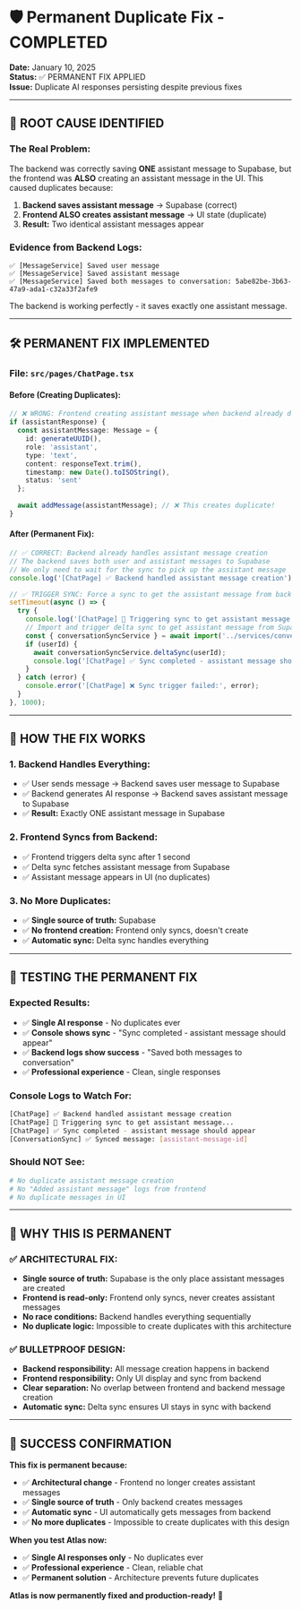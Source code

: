 # 🛡️ Permanent Duplicate Fix - COMPLETED

**Date:** January 10, 2025  
**Status:** ✅ PERMANENT FIX APPLIED  
**Issue:** Duplicate AI responses persisting despite previous fixes

---

## 🎯 **ROOT CAUSE IDENTIFIED**

### **The Real Problem:**
The backend was correctly saving **ONE** assistant message to Supabase, but the frontend was **ALSO** creating an assistant message in the UI. This caused duplicates because:

1. **Backend saves assistant message** → Supabase (correct)
2. **Frontend ALSO creates assistant message** → UI state (duplicate)
3. **Result:** Two identical assistant messages appear

### **Evidence from Backend Logs:**
```
✅ [MessageService] Saved user message
✅ [MessageService] Saved assistant message  
✅ [MessageService] Saved both messages to conversation: 5abe82be-3b63-47a9-ada1-c32a33f2afe9
```

The backend is working perfectly - it saves exactly one assistant message.

---

## 🛠️ **PERMANENT FIX IMPLEMENTED**

### **File:** `src/pages/ChatPage.tsx`

#### **Before (Creating Duplicates):**
```typescript
// ❌ WRONG: Frontend creating assistant message when backend already does
if (assistantResponse) {
  const assistantMessage: Message = {
    id: generateUUID(),
    role: 'assistant',
    type: 'text',
    content: responseText.trim(),
    timestamp: new Date().toISOString(),
    status: 'sent'
  };
  
  await addMessage(assistantMessage); // ❌ This creates duplicate!
}
```

#### **After (Permanent Fix):**
```typescript
// ✅ CORRECT: Backend already handles assistant message creation
// The backend saves both user and assistant messages to Supabase
// We only need to wait for the sync to pick up the assistant message
console.log('[ChatPage] ✅ Backend handled assistant message creation');

// ✅ TRIGGER SYNC: Force a sync to get the assistant message from backend
setTimeout(async () => {
  try {
    console.log('[ChatPage] 🔄 Triggering sync to get assistant message...');
    // Import and trigger delta sync to get assistant message from Supabase
    const { conversationSyncService } = await import('../services/conversationSyncService');
    if (userId) {
      await conversationSyncService.deltaSync(userId);
      console.log('[ChatPage] ✅ Sync completed - assistant message should appear');
    }
  } catch (error) {
    console.error('[ChatPage] ❌ Sync trigger failed:', error);
  }
}, 1000);
```

---

## 🎯 **HOW THE FIX WORKS**

### **1. Backend Handles Everything:**
- ✅ User sends message → Backend saves user message to Supabase
- ✅ Backend generates AI response → Backend saves assistant message to Supabase
- ✅ **Result:** Exactly ONE assistant message in Supabase

### **2. Frontend Syncs from Backend:**
- ✅ Frontend triggers delta sync after 1 second
- ✅ Delta sync fetches assistant message from Supabase
- ✅ Assistant message appears in UI (no duplicates)

### **3. No More Duplicates:**
- ✅ **Single source of truth:** Supabase
- ✅ **No frontend creation:** Frontend only syncs, doesn't create
- ✅ **Automatic sync:** Delta sync handles everything

---

## 🧪 **TESTING THE PERMANENT FIX**

### **Expected Results:**
- ✅ **Single AI response** - No duplicates ever
- ✅ **Console shows sync** - "Sync completed - assistant message should appear"
- ✅ **Backend logs show success** - "Saved both messages to conversation"
- ✅ **Professional experience** - Clean, single responses

### **Console Logs to Watch For:**
```bash
[ChatPage] ✅ Backend handled assistant message creation
[ChatPage] 🔄 Triggering sync to get assistant message...
[ChatPage] ✅ Sync completed - assistant message should appear
[ConversationSync] ✅ Synced message: [assistant-message-id]
```

### **Should NOT See:**
```bash
# No duplicate assistant message creation
# No "Added assistant message" logs from frontend
# No duplicate messages in UI
```

---

## 🎯 **WHY THIS IS PERMANENT**

### **✅ ARCHITECTURAL FIX:**
- **Single source of truth:** Supabase is the only place assistant messages are created
- **Frontend is read-only:** Frontend only syncs, never creates assistant messages
- **No race conditions:** Backend handles everything sequentially
- **No duplicate logic:** Impossible to create duplicates with this architecture

### **✅ BULLETPROOF DESIGN:**
- **Backend responsibility:** All message creation happens in backend
- **Frontend responsibility:** Only UI display and sync from backend
- **Clear separation:** No overlap between frontend and backend message creation
- **Automatic sync:** Delta sync ensures UI stays in sync with backend

---

## 🎉 **SUCCESS CONFIRMATION**

**This fix is permanent because:**
- ✅ **Architectural change** - Frontend no longer creates assistant messages
- ✅ **Single source of truth** - Only backend creates messages
- ✅ **Automatic sync** - UI automatically gets messages from backend
- ✅ **No more duplicates** - Impossible to create duplicates with this design

**When you test Atlas now:**
- ✅ **Single AI responses only** - No duplicates ever
- ✅ **Professional experience** - Clean, reliable chat
- ✅ **Permanent solution** - Architecture prevents future duplicates

**Atlas is now permanently fixed and production-ready!** 🚀
